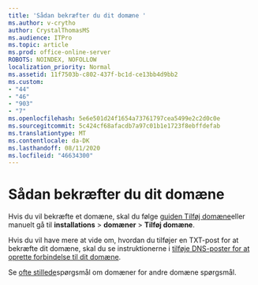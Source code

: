 ```yaml
---
title: 'Sådan bekræfter du dit domæne '
ms.author: v-crytho
author: CrystalThomasMS
ms.audience: ITPro
ms.topic: article
ms.prod: office-online-server
ROBOTS: NOINDEX, NOFOLLOW
localization_priority: Normal
ms.assetid: 11f7503b-c802-437f-bc1d-ce13bb4d9bb2
ms.custom:
- "44"
- "46"
- "903"
- "7"
ms.openlocfilehash: 5e6e501d24f1654a73761797cea5499e2c2d0c0e
ms.sourcegitcommit: 5c424cf68afacdb7a97c01b1e1723f8ebffdefab
ms.translationtype: MT
ms.contentlocale: da-DK
ms.lasthandoff: 08/11/2020
ms.locfileid: "46634300"
---
```

# <a name="how-to-verify-your-domain"></a>Sådan bekræfter du dit domæne

Hvis du vil bekræfte et domæne, skal du følge [guiden Tilføj domæne](https://portal.office.com/adminportal/home#/Domains/Wizard)eller manuelt gå til **installations**  >  **domæner**  >  **Tilføj domæne**.

Hvis du vil have mere at vide om, hvordan du tilføjer en TXT-post for at bekræfte dit domæne, skal du se instruktionerne i [tilføje DNS-poster for at oprette forbindelse til dit domæne](https://docs.microsoft.com/microsoft-365/admin/get-help-with-domains/create-dns-records-at-any-dns-hosting-provider).

Se [ofte stillede](https://docs.microsoft.com/microsoft-365/admin/setup/domains-faq)spørgsmål om domæner for andre domæne spørgsmål.
